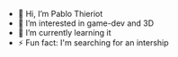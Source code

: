 - 👋 Hi, I’m Pablo Thieriot
- 👀 I’m interested in game-dev and 3D
- 🌱 I’m currently learning it
- ⚡ Fun fact: I'm searching for an intership

<!---
Pablo-Thieriot/Pablo-Thieriot is a ✨ special ✨ repository because its `README.md` (this file) appears on your GitHub profile.
You can click the Preview link to take a look at your changes.
--->
